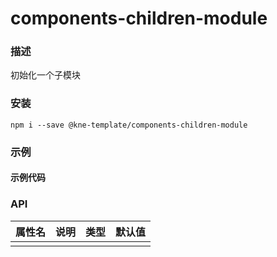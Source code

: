 
# components-children-module


### 描述

初始化一个子模块


### 安装

```shell
npm i --save @kne-template/components-children-module
```

### 示例

#### 示例代码



### API

| 属性名 | 说明 | 类型 | 默认值 |
|-----|----|----|-----|
|     |    |    |     |


